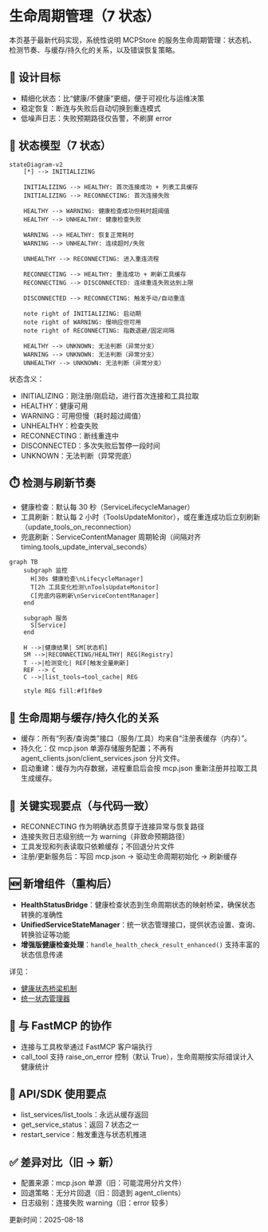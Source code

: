 # 生命周期管理（7 状态）

本页基于最新代码实现，系统性说明 MCPStore 的服务生命周期管理：状态机、检测节奏、与缓存/持久化的关系，以及错误恢复策略。

## 🎯 设计目标
- 精细化状态：比“健康/不健康”更细，便于可视化与运维决策
- 稳定恢复：断连与失败后自动切换到重连模式
- 低噪声日志：失败预期路径仅告警，不刷屏 error

## 🧬 状态模型（7 状态）

```mermaid
stateDiagram-v2
    [*] --> INITIALIZING

    INITIALIZING --> HEALTHY: 首次连接成功 + 列表工具缓存
    INITIALIZING --> RECONNECTING: 首次连接失败

    HEALTHY --> WARNING: 健康检查成功但耗时超阈值
    HEALTHY --> UNHEALTHY: 健康检查失败

    WARNING --> HEALTHY: 恢复正常耗时
    WARNING --> UNHEALTHY: 连续超时/失败

    UNHEALTHY --> RECONNECTING: 进入重连流程

    RECONNECTING --> HEALTHY: 重连成功 + 刷新工具缓存
    RECONNECTING --> DISCONNECTED: 连续重连失败达到上限

    DISCONNECTED --> RECONNECTING: 触发手动/自动重连

    note right of INITIALIZING: 启动期
    note right of WARNING: 慢响应但可用
    note right of RECONNECTING: 指数退避/固定间隔

    HEALTHY --> UNKNOWN: 无法判断（异常分支）
    WARNING --> UNKNOWN: 无法判断（异常分支）
    UNHEALTHY --> UNKNOWN: 无法判断（异常分支）
```

状态含义：
- INITIALIZING：刚注册/刚启动，进行首次连接和工具拉取
- HEALTHY：健康可用
- WARNING：可用但慢（耗时超过阈值）
- UNHEALTHY：检查失败
- RECONNECTING：断线重连中
- DISCONNECTED：多次失败后暂停一段时间
- UNKNOWN：无法判断（异常兜底）

## ⏱️ 检测与刷新节奏
- 健康检查：默认每 30 秒（ServiceLifecycleManager）
- 工具刷新：默认每 2 小时（ToolsUpdateMonitor），或在重连成功后立刻刷新（update_tools_on_reconnection）
- 兜底刷新：ServiceContentManager 周期轮询（间隔对齐 timing.tools_update_interval_seconds）

```mermaid
graph TB
    subgraph 监控
      H[30s 健康检查\nLifecycleManager]
      T[2h 工具变化检测\nToolsUpdateMonitor]
      C[兜底内容刷新\nServiceContentManager]
    end

    subgraph 服务
      S[Service]
    end

    H -->|健康结果| SM[状态机]
    SM -->|RECONNECTING/HEALTHY| REG[Registry]
    T -->|检测变化| REF[触发全量刷新]
    REF --> C
    C -->|list_tools→tool_cache| REG

    style REG fill:#f1f8e9
```

## 🔁 生命周期与缓存/持久化的关系
- 缓存：所有“列表/查询类”接口（服务/工具）均来自“注册表缓存（内存）”。
- 持久化：仅 mcp.json 单源存储服务配置；不再有 agent_clients.json/client_services.json 分片文件。
- 启动重建：缓存为内存数据，进程重启后会按 mcp.json 重新注册并拉取工具生成缓存。

## 🔧 关键实现要点（与代码一致）
- RECONNECTING 作为明确状态贯穿于连接异常与恢复路径
- 连接失败日志级别统一为 warning（非致命预期路径）
- 工具发现和列表读取只依赖缓存；不回退分片文件
- 注册/更新服务后：写回 mcp.json → 驱动生命周期初始化 → 刷新缓存

## 🆕 新增组件（重构后）
- **HealthStatusBridge**：健康检查状态到生命周期状态的映射桥梁，确保状态转换的准确性
- **UnifiedServiceStateManager**：统一状态管理接口，提供状态设置、查询、转换验证等功能
- **增强版健康检查处理**：`handle_health_check_result_enhanced()` 支持丰富的状态信息传递

详见：
- [健康状态桥梁机制](health-status-bridge.md)
- [统一状态管理器](unified-state-manager.md)

## 🔌 与 FastMCP 的协作
- 连接与工具枚举通过 FastMCP 客户端执行
- call_tool 支持 raise_on_error 控制（默认 True），生命周期按实际错误计入健康统计

## 📎 API/SDK 使用要点
- list_services/list_tools：永远从缓存返回
- get_service_status：返回 7 状态之一
- restart_service：触发重连与状态机推进

## ✅ 差异对比（旧 → 新）
- 配置来源：mcp.json 单源（旧：可能混用分片文件）
- 回退策略：无分片回退（旧：回退到 agent_clients）
- 日志级别：连接失败 warning（旧：error 较多）

更新时间：2025-08-18

